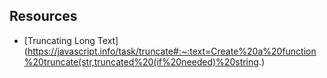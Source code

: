 ## Resources

- [Truncating Long Text](https://javascript.info/task/truncate#:~:text=Create%20a%20function%20truncate(str,truncated%20(if%20needed)%20string.)
